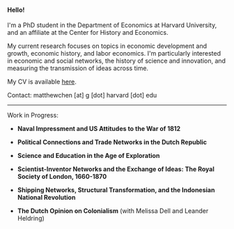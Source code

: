 #### Hello!

I'm a PhD student in the Department of Economics at Harvard University, and an affiliate at the Center for History and Economics.

My current research focuses on topics in economic development and growth, economic history, and labor economics. I'm particularly interested in economic and social networks, the history of science and innovation, and measuring the transmission of ideas across time.

My CV is available [here](https://matthewleechen.github.io/cv/MLC_CV_16_August_2023.pdf).



Contact: matthewchen [at] g [dot] harvard [dot] edu 

--------

Work in Progress:

- **Naval Impressment and US Attitudes to the War of 1812**

- **Political Connections and Trade Networks in the Dutch Republic**
  
- **Science and Education in the Age of Exploration**

- **Scientist-Inventor Networks and the Exchange of Ideas: The Royal Society of London, 1660-1870**

- **Shipping Networks, Structural Transformation, and the Indonesian National Revolution**

- **The Dutch Opinion on Colonialism** (with Melissa Dell and Leander Heldring)
